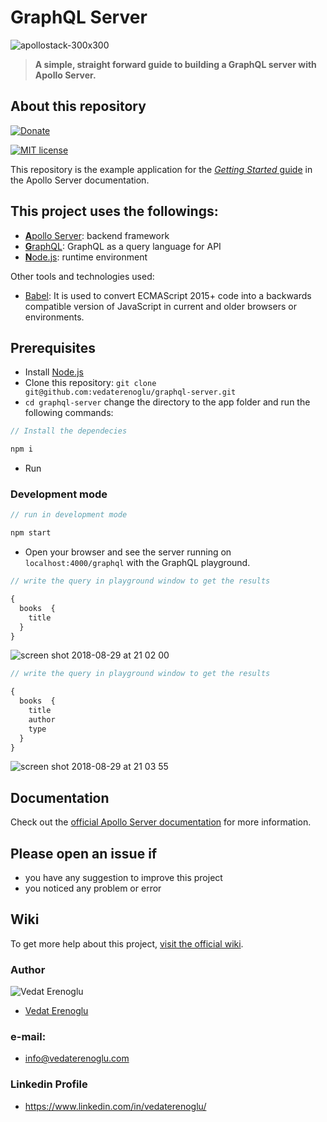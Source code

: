 # GraphQL Server

![apollostack-300x300](https://user-images.githubusercontent.com/38211466/44810781-1a26ce00-abd3-11e8-8858-ca3e2a393094.png)

>  **A simple, straight forward guide to building a GraphQL server with Apollo Server.**

## About this repository

[![Donate](https://img.shields.io/badge/paypal-donate-179BD7.svg)](https://www.paypal.me/vedaterenoglu)

[![MIT license](http://img.shields.io/badge/license-MIT-lightgrey.svg)](http://opensource.org/licenses/MIT)


This repository is the example application for the [_Getting Started_ guide](https://www.apollographql.com/docs/apollo-server/v2/getting-started.html) in the Apollo Server documentation.

## This project uses the followings:
* [**A**pollo Server](https://www.apollographql.com/docs/apollo-server/): backend framework
* [**G**raphQL](https://graphql.org/): GraphQL as a query language for API
* [**N**ode.js](https://nodejs.org): runtime environment

Other tools and technologies used:
* [Babel](https://babeljs.io/docs/en/): It is used to convert ECMAScript 2015+ code into a backwards compatible version of JavaScript in current and older browsers or environments.

## Prerequisites

* Install [Node.js](https://nodejs.org)
* Clone this repository: `git clone git@github.com:vedaterenoglu/graphql-server.git`
* `cd graphql-server` change the directory to the app folder and run the following commands:

```js
// Install the dependecies

npm i
```
* Run
### Development mode
```js
// run in development mode

npm start
```

* Open your browser and see the server running on `localhost:4000/graphql` with the GraphQL playground.

```js
// write the query in playground window to get the results

{
  books  {
    title
  }
}
```

![screen shot 2018-08-29 at 21 02 00](https://user-images.githubusercontent.com/38211466/44809982-9bc92c80-abd0-11e8-9b8a-56a6cc8072a2.png)

```js
// write the query in playground window to get the results

{
  books  {
    title
    author
    type
  }
}
```

![screen shot 2018-08-29 at 21 03 55](https://user-images.githubusercontent.com/38211466/44810044-c5825380-abd0-11e8-94e9-8e96dca58955.png)

## Documentation

Check out the [official Apollo Server documentation](https://www.apollographql.com/docs/apollo-server/v2/) for more information.

## Please open an issue if
* you have any suggestion to improve this project
* you noticed any problem or error

## Wiki
To get more help about this project, [visit the official wiki](#).

### Author
![Vedat Erenoglu](https://s.gravatar.com/avatar/0e529b095e48c12b9834e4d6ec081dc3?s=80)
* [Vedat Erenoglu](https://github.com/VedatErenoglu)
### e-mail:
* info@vedaterenoglu.com
### Linkedin Profile
* https://www.linkedin.com/in/vedaterenoglu/